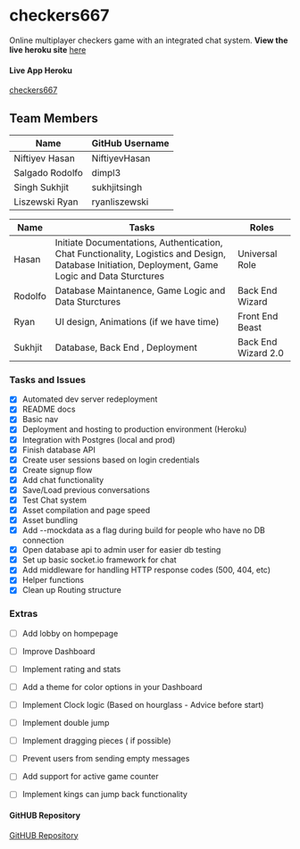 # checkers667 

Online multiplayer checkers game with an integrated chat system.
**View the live heroku site** [here](https://checkers667.herokuapp.com/)


#### Live App Heroku

[checkers667](https://checkers667.herokuapp.com/)

## Team Members

| Name | GitHub Username |
| ------ | ------ |
| Niftiyev Hasan | NiftiyevHasan |
| Salgado Rodolfo | dimpl3 |
| Singh Sukhjit | sukhjitsingh |
| Liszewski Ryan | ryanliszewski |


| Name | Tasks | Roles |
| ------ | ------ | ------ |
| Hasan | Initiate Documentations, Authentication, Chat Functionality, Logistics and Design, Database Initiation, Deployment, Game Logic and Data Sturctures | Universal Role |
| Rodolfo | Database Maintanence, Game Logic and Data Sturctures | Back End Wizard |
| Ryan | UI design, Animations (if we have time) | Front End Beast |
| Sukhjit | Database, Back End , Deployment | Back End Wizard 2.0 |

### Tasks and Issues

- [x] Automated dev server redeployment
- [x] README docs
- [x] Basic nav
- [x] Deployment and hosting to production environment (Heroku)
- [x] Integration with Postgres (local and prod)
- [x] Finish database API
- [x] Create user sessions based on login credentials
- [x] Create signup flow
- [x] Add chat functionality
- [x] Save/Load previous conversations
- [x] Test Chat system
- [x] Asset compilation and page speed
- [x] Asset bundling
- [x] Add --mockdata as a flag during build for people who have no DB connection
- [x] Open database api to admin user for easier db testing
- [x] Set up basic socket.io framework for chat
- [x] Add middleware for handling HTTP response codes (500, 404, etc)
- [x] Helper functions
- [x] Clean up Routing structure

### Extras

- [ ] Add lobby on hompepage
- [ ] Improve Dashboard
- [ ] Implement rating and stats
- [ ] Add a theme for color options in your Dashboard
- [ ] Implement Clock logic (Based on hourglass - Advice before start)
- [ ] Implement double jump
- [ ] Implement dragging pieces ( if possible)
- [ ] Prevent users from sending empty messages
- [ ] Add support for active game counter
- [ ] Implement kings can jump back functionality










#### GitHUB Repository

[GitHUB Repository](https://github.com/sfsu-csc-667-fall-2017/term-project-fall-2017-teamD-checkers)

